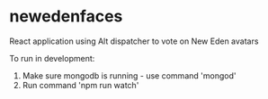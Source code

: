 # newedenfaces
React application using Alt dispatcher to vote on New Eden avatars

To run in development:

1. Make sure mongodb is running - use command 'mongod'
2. Run command 'npm run watch'
